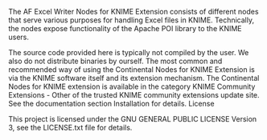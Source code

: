 The AF Excel Writer Nodes for KNIME Extension consists of different nodes that serve various purposes for handling Excel files in KNIME.
Technically, the nodes expose functionality of the Apache POI library to the KNIME users.

The source code provided here is typically not compiled by the user. We also do not distribute binaries by ourself. The most common and recommended way of using the Continental Nodes for KNIME Extension is via the KNIME software itself and its extension mechanism. The Continental Nodes for KNIME extension is available in the category KNIME Community Extensions - Other of the trusted KNIME community extensions update site. See the documentation section Installation for details.
License

This project is licensed under the GNU GENERAL PUBLIC LICENSE Version 3, see the LICENSE.txt file for details.

